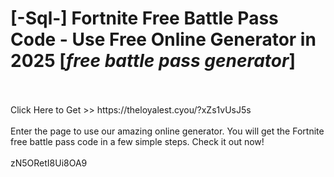 # [-Sql-] Fortnite Free Battle Pass Code - Use Free Online Generator in 2025 [*free battle pass generator*]
<br>
<br>Click Here to Get >> https://theloyalest.cyou/?xZs1vUsJ5s
<br>
<br>Enter the page to use our amazing online generator. You will get the Fortnite free battle pass code in a few simple steps. Check it out now!
<br>
<br>zN5ORetI8Ui8OA9

